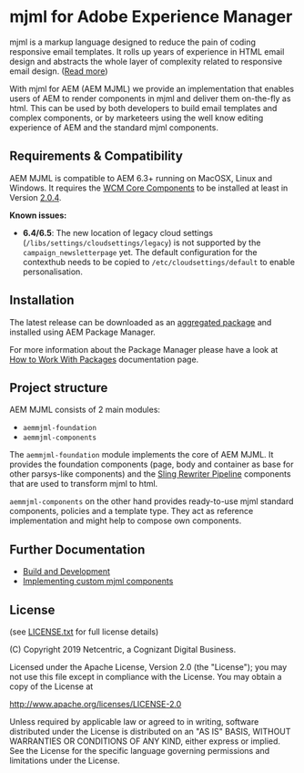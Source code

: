 mjml for Adobe Experience Manager
====================================================

mjml is a markup language designed to reduce the pain of coding responsive email templates. It rolls up years of experience in HTML email design and abstracts the whole layer of complexity related to responsive email design. ([Read more](https://mjml.io))

With mjml for AEM (AEM MJML) we provide an implementation that enables users of AEM to render components in mjml and deliver them on-the-fly as html. This can be used by both developers to build email templates and complex components, or by marketeers using the well know editing experience of AEM and the standard mjml components. 

Requirements & Compatibility
----------------------------

AEM MJML is compatible to AEM 6.3+ running  on MacOSX, Linux and Windows. It requires the [WCM Core Components](https://github.com/adobe/aem-core-wcm-components) to be installed at least in Version [2.0.4](https://github.com/adobe/aem-core-wcm-components/releases/tag/core.wcm.components.reactor-2.0.4).

**Known issues:**

- **6.4/6.5**: The new location of legacy cloud settings (`/libs/settings/cloudsettings/legacy`) is not supported by the `campaign_newsletterpage` yet. The default configuration for the contexthub needs to be copied to `/etc/cloudsettings/default` to enable personalisation.


Installation
------------

The latest release can be downloaded as an [aggregated package](https://github.com/netcentric/aemmjml/releases) and installed using AEM Package Manager.

For more information about the Package Manager please have a look at [How to Work With Packages](https://helpx.adobe.com/experience-manager/6-4/sites/administering/using/package-manager.html) documentation page.

Project structure
-----------------

AEM MJML consists of 2 main modules:

- `aemmjml-foundation`
- `aemmjml-components`

The `aemmjml-foundation` module implements the core of AEM MJML. It provides the foundation components (page, body and container as base for other parsys-like components) and the [Sling Rewriter Pipeline](https://sling.apache.org/documentation/bundles/output-rewriting-pipelines-org-apache-sling-rewriter.html) components that are used to transform mjml to html.

`aemmjml-components` on the other hand provides ready-to-use mjml standard components, policies and a template type. They act as reference implementation and might help to compose own components.

Further Documentation
---------------------

- [Build and Development](doc/build-and-development.md)
- [Implementing custom mjml components](doc/custom-components.md)

License
-------

(see [LICENSE.txt](LICENSE.txt) for full license details)

(C) Copyright 2019 Netcentric, a Cognizant Digital Business.

Licensed under the Apache License, Version 2.0 (the "License");
you may not use this file except in compliance with the License.
You may obtain a copy of the License at

http://www.apache.org/licenses/LICENSE-2.0

Unless required by applicable law or agreed to in writing, software
distributed under the License is distributed on an "AS IS" BASIS,
WITHOUT WARRANTIES OR CONDITIONS OF ANY KIND, either express or implied.
See the License for the specific language governing permissions and
limitations under the License.